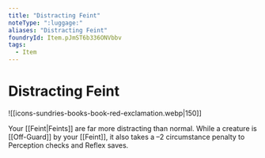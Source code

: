 ```yaml
---
title: "Distracting Feint"
noteType: ":luggage:"
aliases: "Distracting Feint"
foundryId: Item.pJmST6b336ONVbbv
tags:
  - Item
---
```


# Distracting Feint
![[icons-sundries-books-book-red-exclamation.webp|150]]

Your [[Feint|Feints]] are far more distracting than normal. While a creature is [[Off-Guard]] by your [[Feint]], it also takes a –2 circumstance penalty to Perception checks and Reflex saves.


